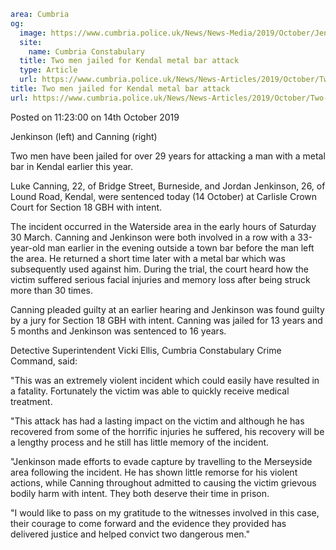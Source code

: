 ```yaml
area: Cumbria
og:
  image: https://www.cumbria.police.uk/News/News-Media/2019/October/Jenkinson-and-Canningjpg.jpg
  site:
    name: Cumbria Constabulary
  title: Two men jailed for Kendal metal bar attack
  type: Article
  url: https://www.cumbria.police.uk/News/News-Articles/2019/October/Two-men-jailed-for-Kendal-metal-bar-attack.aspx
title: Two men jailed for Kendal metal bar attack
url: https://www.cumbria.police.uk/News/News-Articles/2019/October/Two-men-jailed-for-Kendal-metal-bar-attack.aspx
```

Posted on 11:23:00 on 14th October 2019

Jenkinson (left) and Canning (right)

Two men have been jailed for over 29 years for attacking a man with a metal bar in Kendal earlier this year.

Luke Canning, 22, of Bridge Street, Burneside, and Jordan Jenkinson, 26, of Lound Road, Kendal, were sentenced today (14 October) at Carlisle Crown Court for Section 18 GBH with intent.

The incident occurred in the Waterside area in the early hours of Saturday 30 March. Canning and Jenkinson were both involved in a row with a 33-year-old man earlier in the evening outside a town bar before the man left the area. He returned a short time later with a metal bar which was subsequently used against him. During the trial, the court heard how the victim suffered serious facial injuries and memory loss after being struck more than 30 times.

Canning pleaded guilty at an earlier hearing and Jenkinson was found guilty by a jury for Section 18 GBH with intent. Canning was jailed for 13 years and 5 months and Jenkinson was sentenced to 16 years.

Detective Superintendent Vicki Ellis, Cumbria Constabulary Crime Command, said:

"This was an extremely violent incident which could easily have resulted in a fatality. Fortunately the victim was able to quickly receive medical treatment.

"This attack has had a lasting impact on the victim and although he has recovered from some of the horrific injuries he suffered, his recovery will be a lengthy process and he still has little memory of the incident.

"Jenkinson made efforts to evade capture by travelling to the Merseyside area following the incident. He has shown little remorse for his violent actions, while Canning throughout admitted to causing the victim grievous bodily harm with intent. They both deserve their time in prison.

"I would like to pass on my gratitude to the witnesses involved in this case, their courage to come forward and the evidence they provided has delivered justice and helped convict two dangerous men."
